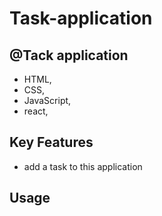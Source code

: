 # Task-application

## @Tack application

- HTML,
- CSS, 
- JavaScript,
- react, 


## Key Features 

- add a task to this application

## Usage
